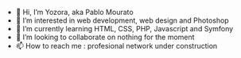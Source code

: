 - 👋 Hi, I’m Yozora, aka Pablo Mourato
- 👀 I’m interested in web development, web design and Photoshop
- 🌱 I’m currently learning HTML, CSS, PHP, Javascript and Symfony
- 💞️ I’m looking to collaborate on nothing for the moment
- 📫 How to reach me : profesional network under construction

<!---
Yozora0/Yozora0 is a ✨ special ✨ repository because its `README.md` (this file) appears on your GitHub profile.
You can click the Preview link to take a look at your changes.
--->
